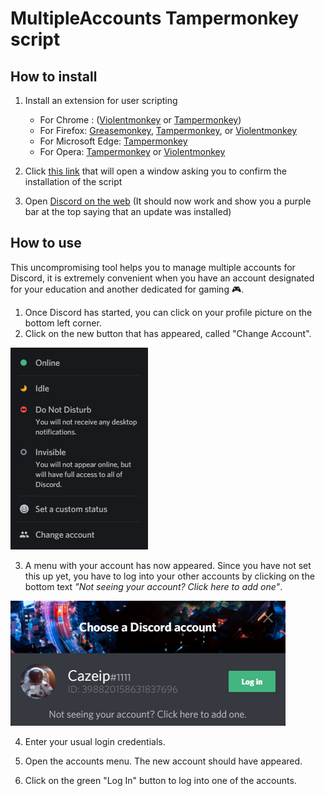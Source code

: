 MultipleAccounts Tampermonkey script
===
How to install
---
1. Install an extension for user scripting
    
    - For Chrome : ([Violentmonkey](https://chrome.google.com/webstore/detail/violent-monkey/jinjaccalgkegednnccohejagnlnfdag) or [Tampermonkey](https://chrome.google.com/webstore/detail/tampermonkey/dhdgffkkebhmkfjojejmpbldmpobfkfo))
    - For Firefox: [Greasemonkey](https://addons.mozilla.org/firefox/addon/greasemonkey/), [Tampermonkey](https://addons.mozilla.org/firefox/addon/tampermonkey/), or [Violentmonkey](https://addons.mozilla.org/firefox/addon/violentmonkey/)
    - For Microsoft Edge: [Tampermonkey](https://www.microsoft.com/store/p/tampermonkey/9nblggh5162s)
    - For Opera: [Tampermonkey](https://addons.opera.com/extensions/details/tampermonkey-beta/) or [Violentmonkey](https://addons.opera.com/extensions/details/violent-monkey/)
2. Click [this link](https://github.com/cazeip/MultipleAccounts/raw/master/MultipleAccounts.user.js) that will open a window asking you to confirm the installation of the script
3. Open [Discord on the web](https://discord.com/app) (It should now work and show you a purple bar at the top saying that an update was installed)

How to use
---
This uncompromising tool helps you to manage multiple accounts for Discord, it is extremely convenient when you have an account designated for your education and another dedicated for gaming 🎮.
1. Once Discord has started, you can click on your profile picture on the bottom left corner.
2. Click on the new button that has appeared, called "Change Account".

![A picture of the bottom left menu](https://raw.githubusercontent.com/cazeip/MultipleAccounts/master/images/bottomLeft.png)

3. A menu with your account has now appeared. Since you have not set this up yet, you have to log into your other accounts by clicking on the bottom text *"Not seeing your account? Click here to add one"*.

![A picture of the accounts menu](https://raw.githubusercontent.com/cazeip/MultipleAccounts/master/images/onlyOneAccount.png)

4. Enter your usual login credentials.

5. Open the accounts menu. The new account should have appeared.

6. Click on the green "Log In" button to log into one of the accounts.
